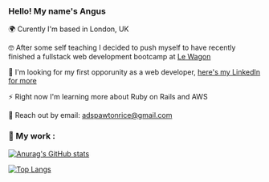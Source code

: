 ### Hello! My name's Angus

🌍 Curently I'm based in London, UK 

🤓 After some self teaching I decided to push myself to have recently finished a fullstack web development bootcamp at [Le Wagon](https://github.com/lewagon)

👋 I'm looking for my first opporunity as a web developer, [here's my LinkedIn for more](https://www.linkedin.com/in/angus-spawton-rice-7866762b/)

⚡ Right now I'm learning more about Ruby on Rails and AWS

📨 Reach out by email: adspawtonrice@gmail.com

### 🔩 My work :
[![Anurag's GitHub stats](https://github-readme-stats.vercel.app/api?username=AngusDSR&theme=tokyonight)](https://github.com/AngusDSR/github-readme-stats)

[![Top Langs](https://github-readme-stats.vercel.app/api/top-langs/?username=AngusDSR&theme=tokyonight)](https://github.com/anuraghazra/github-readme-stats)
